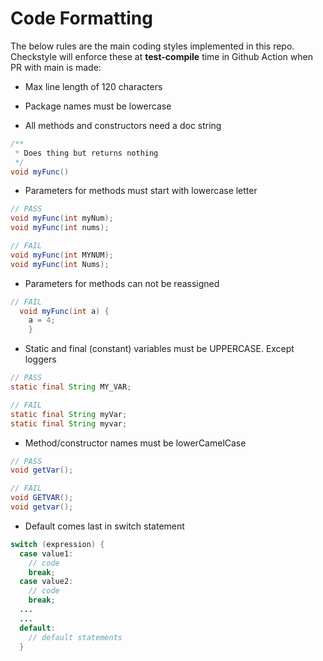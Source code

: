 # Code Formatting
The below rules are the main coding styles implemented in this repo. Checkstyle
will enforce these at **test-compile** time in Github Action when PR with main is made:

- Max line length of 120 characters

- Package names must be lowercase

- All methods and constructors need a doc string 
```*.java
/**
 * Does thing but returns nothing
 */
void myFunc()
```

- Parameters for methods must start with lowercase letter
```*.java
// PASS
void myFunc(int myNum);
void myFunc(int nums);

// FAIL
void myFunc(int MYNUM);
void myFunc(int Nums);
```

- Parameters for methods can not be reassigned
```*.java
// FAIL
  void myFunc(int a) {
    a = 4;
    }
```

- Static and final (constant) variables must be UPPERCASE. Except loggers
```*.java
// PASS
static final String MY_VAR;

// FAIL
static final String myVar;
static final String myvar;
```

- Method/constructor names must be lowerCamelCase
```*.java
// PASS
void getVar();

// FAIL
void GETVAR();
void getvar();
```

- Default comes last in switch statement
```*.java
switch (expression) {
  case value1:
    // code
    break;
  case value2:
    // code
    break;
  ...
  ...
  default:
    // default statements
  }
```